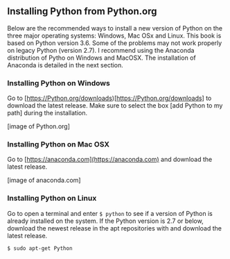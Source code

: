 
## Installing Python from Python.org
Below are the recommended ways to install a new version of Python on the three major operating systems: Windows, Mac OSx and Linux. This book is based on Python version 3.6.  Some of the problems may not work properly on legacy Python (version 2.7).  I recommend using the Anaconda distribution of Pytho on Windows and MacOSX. The installation of Anaconda is detailed in the next section. 

### Installing Python on Windows

Go to [https://Python.org/downloads)[https://Python.org/downloads] to download the latest release. Make sure to select the box [add Python to my path] during the installation. 

[image of Python.org]

### Installing Python on Mac OSX

Go to [https://anaconda.com](https://anaconda.com) and download the latest release. 

[image of anaconda.com]

### Installing Python on Linux

Go to open a terminal and enter ```$ python``` to see if a version of Python is already installed on the system. If the Python version is 2.7 or below, download the newest release in the apt repositories with and download the latest release.

```
$ sudo apt-get Python
```
 

